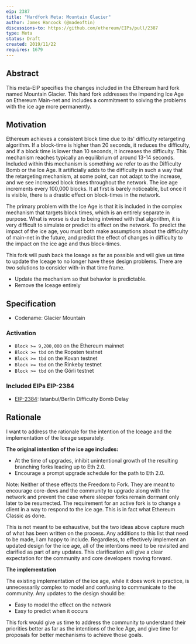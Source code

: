 ```yaml
---
eip: 2387
title: "Hardfork Meta: Mountain Glacier"
author: James Hancock (@madeoftin)
discussions-to: https://github.com/ethereum/EIPs/pull/2387
type: Meta
status: Draft
created: 2019/11/22
requires: 1679
---
```


## Abstract

This meta-EIP specifies the changes included in the Ethereum hard fork named Mountain Glacier. This hard fork addresses the impending Ice Age on Ethereum Main-net and includes a commitment to solving the problems with the ice age more permanently.

## Motivation

Ethereum achieves a consistent block time due to its' difficulty retargeting algorithm. If a block-time is higher than 20 seconds, it reduces the difficulty, and if a block time is lower than 10 seconds, it increases the difficulty. This mechanism reaches typically an equilibrium of around 13-14 seconds. Included within this mechanism is something we refer to as the Difficulty Bomb or the Ice Age. It artificially adds to the difficulty in such a way that the retargeting mechanism, at some point, can not adapt to the increase, and we see increased block times throughout the network. The ice age increments every 100,000 blocks. It at first is barely noticeable, but once it is visible, there is a drastic effect on block-times in the network.

The primary problem with the Ice Age is that it is included in the complex mechanism that targets block times, which is an entirely separate in purpose. What is worse is due to being intwined with that algorithm, it is very difficult to simulate or predict its effect on the network. To predict the impact of the ice age, you must both make assumptions about the difficulty of main-net in the future, and predict the effect of changes in difficulty to the impact on the ice age and thus block-times.

This fork will push back the Iceage as far as possible and will give us time to update the Iceage to no longer have these design problems. There are two solutions to consider with-in that time frame.

 - Update the mechanism so that behavior is predictable.
 - Remove the Iceage entirely

## Specification

- Codename: Glacier Mountain

### Activation
  - `Block >= 9,200,000` on the Ethereum mainnet
  - `Block >= tbd` on the Ropsten testnet
  - `Block >= tbd` on the Kovan testnet
  - `Block >= tbd` on the Rinkeby testnet
  - `Block >= tbd` on the Görli testnet

### Included EIPs EIP-2384
  - [EIP-2384](https://github.com/ethereum/EIPs/pull/2384): Istanbul/Berlin Difficulty Bomb Delay

## Rationale

I want to address the rationale for the intention of the Iceage and the implementation of the Iceage separately.

**The original intention of the ice age includes:** 

 - At the time of upgrades, inhibit unintentional growth of the resulting branching forks leading up to Eth 2.0.
 - Encourage a prompt upgrade schedule for the path to Eth 2.0.

Note: Neither of these effects the Freedom to Fork. They are meant to encourage core-devs and the community to upgrade along with the network and prevent the case where sleeper forks remain dormant only later to be resurrected. The requirement for an active fork is to change a client in a way to respond to the ice age. This is in fact what Ethereum Classic as done.

This is not meant to be exhaustive, but the two ideas above capture much of what has been written on the process. Any additions to this list that need to be made, I am happy to include. Regardless, to effectively implement an updated design for the ice age, all of the intentions need to be revisited and clarified as part of any updates. This clarification will give a clear expectation for the community and core developers moving forward.

**The implementation**

The existing implementation of the ice age, while it does work in practice, is unnecessarily complex to model and confusing to communicate to the community. Any updates to the design should be: 

 - Easy to model the effect on the network
 - Easy to predict when it occurs

This fork would give us time to address the community to understand their priorities better as far as the intentions of the Ice Age, and give time for proposals for better mechanisms to achieve those goals.
